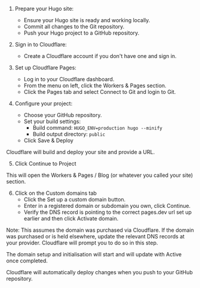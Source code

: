 1. Prepare your Hugo site:
	- Ensure your Hugo site is ready and working locally.
	- Commit all changes to the Git repository.
	- Push your Hugo project to a GitHub repository.

2. Sign in to Cloudflare:
	- Create a Cloudflare account if you don't have one and sign in.

3. Set up Cloudflare Pages:
	- Log in to your Cloudflare dashboard.
	- From the menu on left, click the Workers & Pages section.
	- Click the Pages tab and select Connect to Git and login to Git.

4. Configure your project:
	- Choose your GitHub repository.
	- Set your build settings:
		- Build command: `HUGO_ENV=production hugo --minify`
		- Build output directory: `public`
	- Click Save & Deploy
 
 Cloudflare will build and deploy your site and provide a URL.
 
5. Click Continue to Project

This will open the Workers & Pages / Blog (or whatever you called your site) section.

6. Click on the Custom domains tab
	- Click the Set up a custom domain button.
	- Enter in a registered domain or subdomain you own, click Continue.
	- Verify the DNS record is pointing to the correct pages.dev url set up earlier and then click Activate domain.

Note: This assumes the domain was purchased via Cloudflare. If the domain was purchased or is held elsewhere, update the relevant DNS records at your provider. Cloudflare will prompt you to do so in this step.

The domain setup and initialisation will start and will update with Active once completed.

Cloudflare will automatically deploy changes when you push to your GitHub repository.
